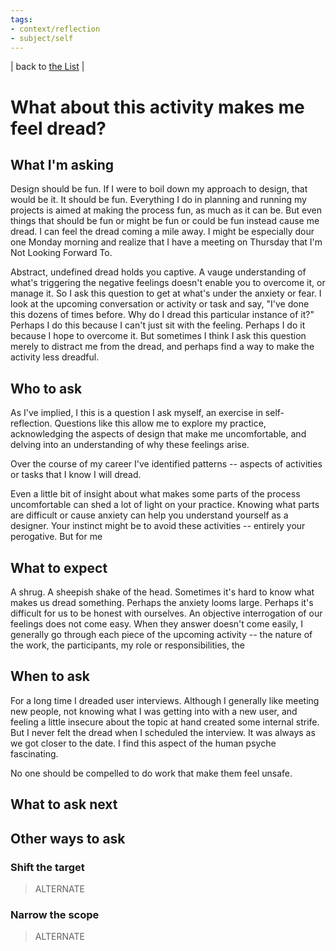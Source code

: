 ```yaml
---
tags:
- context/reflection
- subject/self
---
```


| back to [the List](index.md) |

# What about this activity makes me feel dread?
## What I'm asking
Design should be fun. If I were to boil down my approach to design, that would be it. It should be fun. Everything I do in planning and running my projects is aimed at making the process fun, as much as it can be. But even things that should be fun or might be fun or could be fun instead cause me dread. I can feel the dread coming a mile away. I might be especially dour one Monday morning and realize that I have a meeting on Thursday that I'm Not Looking Forward To.

Abstract, undefined dread holds you captive. A vauge understanding of what's triggering the negative feelings doesn't enable you to overcome it, or manage it. So I ask this question to get at what's under the anxiety or fear. I look at the upcoming conversation or activity or task and say, "I've done this dozens of times before. Why do I dread this particular instance of it?" Perhaps I do this because I can't just sit with the feeling. Perhaps I do it because I hope to overcome it. But sometimes I think I ask this question merely to distract me from the dread, and perhaps find a way to make the activity less dreadful.

## Who to ask
As I've implied, I this is a question I ask myself, an exercise in self-reflection. Questions like this allow me to explore my practice, acknowledging the aspects of design that make me uncomfortable, and delving into an understanding of why these feelings arise.

Over the course of my career I've identified patterns -- aspects of activities or tasks that I know I will dread. 

Even a little bit of insight about what makes some parts of the process uncomfortable can shed a lot of light on your practice. Knowing what parts are difficult or cause anxiety can help you understand yourself as a designer. Your instinct might be to avoid these activities -- entirely your perogative. But for me

## What to expect
A shrug. A sheepish shake of the head. Sometimes it's hard to know what makes us dread something. Perhaps the anxiety looms large. Perhaps it's difficult for us to be honest with ourselves. An objective interrogation of our feelings does not come easy. When they answer doesn't come easily, I generally go through each piece of the upcoming activity -- the nature of the work, the participants, my role or responsibilities, the

## When to ask
For a long time I dreaded user interviews. Although I generally like meeting new people, not knowing what I was getting into with a new user, and feeling a little insecure about the topic at hand created some internal strife. But I never felt the dread when I scheduled the interview. It was always as we got closer to the date. I find this aspect of the human psyche fascinating.

No one should be compelled to do work that make them feel unsafe.

## What to ask next

## Other ways to ask
### Shift the target
> ALTERNATE



### Narrow the scope
> ALTERNATE

